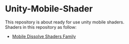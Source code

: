 # Unity-Mobile-Shader
This repository is about ready for use unity mobile shaders.
<br>
Shaders in this repository as follow:

* [Mobile Dissolve Shaders Family]






[Mobile Dissolve Shaders Family]: https://github.com/QianMo/Unity-Mobile-Shader/tree/master/Assets/Shaders/MobileDissolveShader
